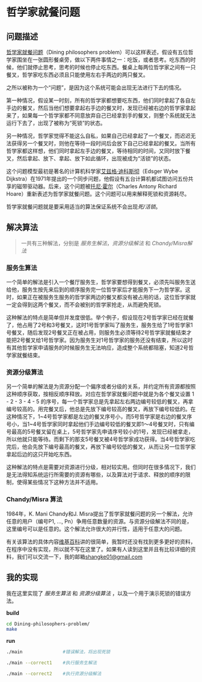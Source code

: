 # 哲学家就餐问题

## 问题描述

[哲学家就餐问题](https://zh.wikipedia.org/wiki/%E5%93%B2%E5%AD%A6%E5%AE%B6%E5%B0%B1%E9%A4%90%E9%97%AE%E9%A2%98)（Dining philosophers problem）可以这样表述，假设有五位哲学家围坐在一张圆形餐桌旁，做以下两件事情之一：吃饭，或者思考。吃东西的时候，他们就停止思考，思考的时候也停止吃东西。餐桌上每两位哲学家之间有一只餐叉，哲学家吃东西必须且只能使用左右手两边的两只餐叉。

之所以被称为一个“问题”，是因为这个系统可能会出现无法进行下去的情况。

第一种情况，假设某一时刻，所有的哲学家都想要吃东西，他们同时拿起了各自左手边的餐叉，然后当他们想要拿起右手边的餐叉时，发现已经被右边的哲学家拿起来了，如果每一个哲学家都不同意放弃自己已经拿到手的餐叉，则整个系统就无法运行下去了，出现了被称为“死锁”的状态。

另一种情况，哲学家觉得不能这么自私，如果自己已经拿起了一个餐叉，而迟迟无法获得另一个餐叉时，则他在等待一段时间后会放下自己已经拿起的餐叉。当所有哲学家都这样想，他们同时拿起左手边的餐叉，等待相同的时间，又同时放下餐叉，然后拿起、放下、拿起、放下如此循环，出现被成为“活锁”的状态。

这个问题模型最初是著名的计算机科学家[艾兹格·迪科斯彻](https://zh.wikipedia.org/wiki/%E8%89%BE%E5%85%B9%E6%A0%BC%C2%B7%E8%BF%AA%E7%A7%91%E6%96%AF%E5%BD%BB)（Edsger Wybe Dijkstra）在1971年提出的一个同步问题，他假设有五台计算机都试图访问五份共享的磁带驱动器。后来，这个问题被[托尼·霍尔](https://zh.wikipedia.org/wiki/%E6%89%98%E5%B0%BC%C2%B7%E9%9C%8D%E7%88%BE)（Charles Antony Richard Hoare）重新表述为哲学家就餐问题。这个问题可以用来解释死锁和资源耗尽。

哲学家就餐问题就是要采用适当的算法保证系统不会出现*死/活锁*。

## 解决算法

> 一共有三种解法，分别是 *服务生解法*，*资源分级解法* 和 *Chandy/Misra解法*

### 服务生算法

一个简单的解法是引入一个餐厅服务生，哲学家要想得到餐叉，必须先叫服务生送给他，服务生按先来后到的顺序服务完一位哲学家后才能服务下一为哲学家。这时，如果正在被服务生服务的哲学家两边的餐叉都没有被占用的话，这位哲学家就一定会得到这两个餐叉，而不会被别的哲学家抢走，从而避免死锁。

这种解法的特点是简单但并发度很低。举个例子，假设现在2号哲学家已经在就餐了，他占用了2号和3号餐叉，这时1号哲学家叫了服务生，服务生给了1号哲学家1号餐叉，随后发现2号餐叉正在被占用，则服务生必须等待2号哲学家就餐结束才能把2号餐叉给1号哲学家。因为服务生对1号哲学家的服务还没有结束，所以这时有其他哲学家申请服务的时候服务生无法响应，造成整个系统都阻塞，知道2号哲学家就餐结束。

### 资源分级算法

另一个简单的解法是为资源分配一个偏序或者分级的关系，并约定所有资源都按照这种顺序获取，按相反顺序释放。对应在哲学家就餐问题中就是为各个餐叉设置 1 - 2 - 3 - 4 - 5 的序号，每一个哲学家总是先拿起左右两边编号较低的餐叉，再拿编号较高的。用完餐叉后，他总是先放下编号较高的餐叉，再放下编号较低的。在这种情况下，1~4号哲学家都是左边的餐叉序号小，而5号哲学家是右边的餐叉序号小，当1~4号哲学家同时拿起他们手边编号较低的餐叉即1～4号餐叉时，只有编号最高的5号餐叉留在桌上，5号哲学家先申请序号较小的1号，发现已经被拿走，所以他就只能等待。而剩下的那支5号餐叉被4号哲学家成功获得。当4号哲学家吃完后，他会先放下编号最高的餐叉，再放下编号较低的餐叉，从而让另一位哲学家拿起后边的这只开始吃东西。

这种解法的特点是需要对资源进行分级，相对较实用。但同时在很多情况下，我们是无法得知系统运行所需要的资源有哪些，以及算法对于请求、释放的顺序的限制，使得某些情况下这种方法并不适用。

### Chandy/Misra 算法

1984年，K. Mani Chandy和J. Misra提出了哲学家就餐问题的另一个解法，允许任意的用户（编号P1, ..., Pn）争用任意数量的资源。与资源分级解法不同的是，这里编号可以是任意的。这个解法允许很大的并行性，适用于任意大的问题。

有关该算法的具体内容[维基百科](https://zh.wikipedia.org/wiki/%E5%93%B2%E5%AD%A6%E5%AE%B6%E5%B0%B1%E9%A4%90%E9%97%AE%E9%A2%98)讲的很简单，我暂时还没有找到更多更好的资料，在程序中没有实现，所以就不写在这里了。如果有人读到这里并且有比较详细的资料，我们可以交流一下，我的邮箱<shangke01@gmail.com>

## 我的实现

我在这里实现了 *服务生算法* 和 *资源分级算法* ，以及一个用于演示死锁的错误方法。

**build**

```bash
cd Dining-philosophers-problem/
make
```

**run**

```bash
./main               #错误解法，将出现死锁

./main --correct1    #执行服务生解法

./main --correct2    #执行资源分级解法
```
